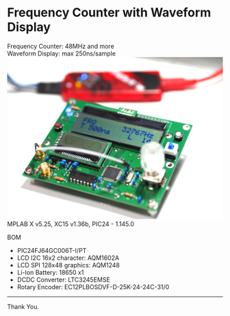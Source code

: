 # Frequency Counter with Waveform Display
Frequency Counter: 48MHz and more  
Waveform Display: max 250ns/sample  
![](screenshot.JPG)
MPLAB X v5.25, XC15 v1.36b, PIC24 - 1.145.0

BOM
- PIC24FJ64GC006T-I/PT
- LCD I2C 16x2 character: AQM1602A
- LCD SPI 128x48 graphics: AQM1248
- Li-Ion Battery: 18650 x1
- DCDC Converter: LTC3245EMSE
- Rotary Encoder: EC12PLBOSDVF-D-25K-24-24C-31/0  
___  
Thank You.
